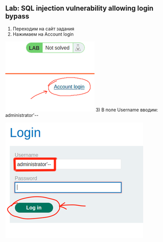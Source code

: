 ## Lab: SQL injection vulnerability allowing login bypass
1) Переходим на сайт задания
2) Нажимаем на Account login

![](https://github.com/NaylyaZh99/hacking/blob/master/lab:%20SQLi/lab:%20SQLi/image1.png)
3) В поле Username вводим: administrator'--

![](https://github.com/NaylyaZh99/hacking/blob/master/lab:%20SQLi/lab:%20SQLi/image2.png)
